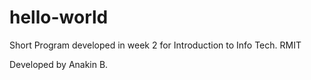 # hello-world
Short Program developed in week 2 for Introduction to Info Tech. RMIT

Developed by Anakin B.
